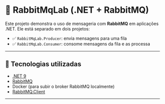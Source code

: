 # 🐇 RabbitMqLab (.NET + RabbitMQ)

Este projeto demonstra o uso de mensageria com **RabbitMQ** em aplicações .NET. Ele está separado em dois projetos:

- ✅ `RabbitMqLab.Producer`: envia mensagens para uma fila
- ✅ `RabbitMqLab.Consumer`: consome mensagens da fila e as processa

---

## 🧰 Tecnologias utilizadas

- [.NET 9](https://dotnet.microsoft.com/)
- [RabbitMQ](https://www.rabbitmq.com/)
- Docker (para subir o broker RabbitMQ localmente)
- [RabbitMQ.Client](https://www.nuget.org/packages/RabbitMQ.Client/)

---


